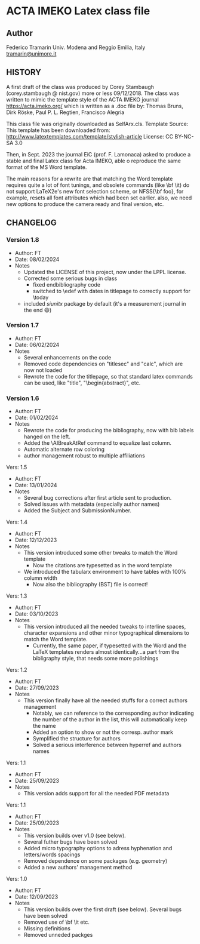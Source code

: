 # ACTA IMEKO Latex class file

## Author

Federico Tramarin
Univ. Modena and Reggio Emilia, Italy
tramarin@unimore.it

## HISTORY
A first draft of the class was produced by Corey Stambaugh (corey.stambaugh @ nist.gov) more or less 09/12/2018.
The class was written to mimic the template style of the ACTA IMEKO journal
https://acta.imeko.org/ which is written as a .doc file by: Thomas Bruns, Dirk Röske, Paul P. L. Regtien, Francisco Alegria

This class file was originally downloaded as SelfArx.cls.
Template Source: This template has been downloaded from: http://www.latextemplates.com/template/stylish-article
License: CC BY-NC-SA 3.0

Then, in Sept. 2023 the journal EiC (prof. F. Lamonaca) asked to produce a stable and final Latex class for Acta IMEKO, able o reproduce the same format of the MS Word template.

The main reasons for a rewrite are that matching the Word template requires quite a lot of font tunings, and obsolete commands (like \bf \it) do not support LaTeX2e's new font selection scheme, or NFSS{\bf foo}, for example, resets all font attributes which had been set earlier. also, we need new options to produce the camera ready and final version, etc.

## CHANGELOG

### Version 1.8
- Author: FT
- Date: 08/02/2024
- Notes
  - Updated the LICENSE of this project, now under the LPPL license.
  - Corrected some serious bugs in class
    - fixed endbibliography code
    - switched to \edef with dates in titlepage to correctly support for \today
  - included _siunitx_ package by default (it's a measurement journal in the end :smile:)

### Version 1.7
- Author: FT
- Date: 06/02/2024
- Notes
  - Several enhancements on the code
  - Removed code dependencies on "titlesec" and "calc", which are now not loaded
  - Rewrote the code for the titlepage, so that standard latex commands can be used, like "title", "\begin{abstract}", etc.

### Version 1.6
- Author: FT
- Date: 01/02/2024
- Notes
  - Rewrote the code for producing the bibliography, now with bib labels hanged on the left.
  - Added the \AIBreakAtRef command to equalize last column. 
  - Automatic alternate row coloring
  - author management robust to multiple affiliations

Vers: 1.5
- Author: FT
- Date: 13/01/2024
- Notes 
  - Several bug corrections after first article sent to production.
  - Solved issues with metadata (especially author names)
  - Added the Subject and SubmissionNumber.

Vers: 1.4
- Author: FT
- Date: 12/12/2023
- Notes 
  - This version introduced some other tweaks to match the Word template
	- Now the citations are typesetted as in the word template
  - We introduced the tabularx environment to have tables with 100% column width
	- Now also the bibliography (BST) file is correct!

Vers: 1.3
- Author: FT
- Date: 03/10/2023
- Notes 
  - This version introduced all the needed tweaks to interline spaces, character expansions 
			and other minor typographical dimensions to match the Word template.
	- Currently, the same paper, if typesetted with the Word and the LaTeX templates
		renders almost identically...a part from the bibligraphy style, that needs some
		more polishings

Vers: 1.2
- Author: FT
- Date: 27/09/2023
- Notes 
  - This version finally have all the needed stuffs for a correct authors management 
	- Notably, we can reference to the corresponding author indicating the number 
			of the author in the list, this will automatically keep the name
	- Added an option to show or not the corresp. author mark
	- Symplified the structure for authors
	- Solved a serious interference between hyperref and authors names

Vers: 1.1
- Author: FT
- Date: 25/09/2023
- Notes 
  - This version adds support for all the needed PDF metadata

Vers: 1.1
- Author: FT
- Date: 25/09/2023
- Notes 
  - This version builds over v1.0 (see below). 
  - Several futher bugs have been solved 
  - Added micro typography options to adress hyphenation and letters/words spacings
  - Removed dependence on some packages (e.g. geometry)
  - Added a new authors' management method

Vers: 1.0
- Author: FT
- Date: 12/09/2023
- Notes 
  - This version builds over the first draft (see below). Several bugs have been solved 
  - Removed use of \bf \it etc.
  - Missing definitions
  - Removed unneded packges